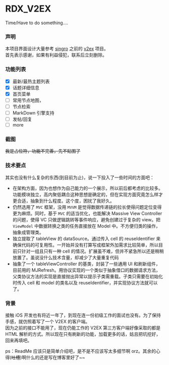 # RDX_V2EX

Time/Have to do something....

### 声明
本项目界面设计大量参考 [singro](https://github.com/singro) 之前的 [v2ex](https://github.com/singro/v2ex) 项目。  
首先表示感谢，如果有利益侵犯，联系后立刻删除。

### 功能列表
- [x] 最新/最热主题列表
- [x] 话题详细信息
- [x] 首页菜单
- [ ] 常用节点地图，
- [ ] 节点检索
- [ ] MarkDown 引擎支持
- [ ] 发帖/回复
- [ ] more

### 截图
~~我是占位符，功能不完善，先不贴图了~~

### 技术要点
其实也没有什么复杂的东西(到目前为止)，说一下投入了一些时间的方面吧：
- 在架构方面，因为也想作为自己能力的一个展示，所以前后都考虑的比较多。功能模块独立，高内聚低耦合这种思想是确定的，但在实现方面究竟怎么样才更合适，抽象到什么程度。这个度，困扰了我好久。
- 仍然选用了 `MVC` 框架，没用 `MVVM` 是觉得数据传递链的拉长使得问题定位变得更为麻烦。同时，基于 `MVC` 的适当优化，也能解决 Massive View Controller 的问题，使得 VC 只做逻辑跳转等事件响应，避免创建过于复杂的 view。把 `ViewModel` 中数据转换之类的任务直接放在 Model 中。不方便归类的操作，抽象成管理类。
- 独立提取了 tableView 的 dataSource。通过传入 cell 的 reuseIdentifier 来确保代码的可复用性。一开始并没有打算写成框架外加需求比较简单，所以目前只针对一组且只有一种 cell 的情况。扩展虽不难，但并不紧急所以还是稍稍放置了。虽说没什么技术含量，却减少了大量重复代码
- 抽象了一个 tableViewController 的基类，封装了一些通用 UI 和刷新组件，目前用的 MJRefresh。用协议实现的一个类似于抽象借口的数据请求方法，父类协议方法的实现是直接抛出异常以提示子类需重载。子类只需要在初始化时传入 cell 和 model 的类名以及 reuseIdentifier，并实现协议方法就可以了。

### 背景
接触 iOS 开发也有将近一年了，到现在连一份初级工作的面试也没有。为了保持手感，就仿照着写了一个 V2EX 的客户端。  
因为之前的接口不能用了，现在仍能工作的 V2EX 第三方客户端好像采取的都是 HTML 解析的方式。所以现在只有刷新的功能，加载更多的话，姑且把坑挖好，回来再填吧。

ps：ReadMe 应该只是简单介绍吧，是不是不应该写太多细节啊 orz。其余的心得(~~吐槽~~)啊什么的还是写在博客里好了~~
